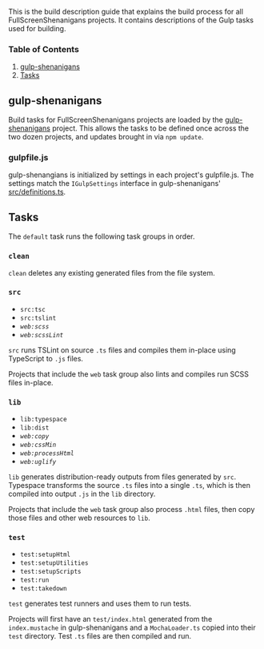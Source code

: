 This is the build description guide that explains the build process for all FullScreenShenanigans projects.
It contains descriptions of the Gulp tasks used for building.

### Table of Contents

1. [gulp-shenanigans](#gulp-shenanigans)
2. [Tasks](#gulp-tasks)

## gulp-shenanigans

Build tasks for FullScreenShenanigans projects are loaded by the [gulp-shenanigans](https://github.com/FullScreenShenanigans/gulp-shenanigans/) project.
This allows the tasks to be defined once across the two dozen projects, and updates brought in via `npm update`.

### gulpfile.js

gulp-shenangians is initialized by settings in each project's gulpfile.js.
The settings match the `IGulpSettings` interface in gulp-shenanigans' [src/definitions.ts](https://github.com/FullScreenShenanigans/gulp-shenanigans/blob/master/src/definitions.ts).


## Tasks

The `default` task runs the following task groups in order.

### `clean`

`clean` deletes any existing generated files from the file system.

### `src`

* `src:tsc`
* `src:tslint`
* *`web:scss`*
* *`web:scssLint`*

`src` runs TSLint on source `.ts` files and compiles them in-place using TypeScript to `.js` files.

Projects that include the `web` task group also lints and compiles run SCSS files in-place.

### `lib`

* `lib:typespace`
* `lib:dist`
* *`web:copy`*
* *`web:cssMin`*
* *`web:processHtml`*
* *`web:uglify`*

`lib` generates distribution-ready outputs from files generated by `src`.
Typespace transforms the source `.ts` files into a single `.ts`, which is then compiled into output `.js` in the `lib` directory.

Projects that include the `web` task group also process `.html` files, then copy those files and other web resources to `lib`.

### `test`

* `test:setupHtml`
* `test:setupUtilities`
* `test:setupScripts`
* `test:run`
* `test:takedown`

`test` generates test runners and uses them to run tests.

Projects will first have an `test/index.html` generated from the `index.mustache` in gulp-shenanigans and a `MochaLoader.ts` copied into their `test` directory.
Test `.ts` files are then compiled and run.
